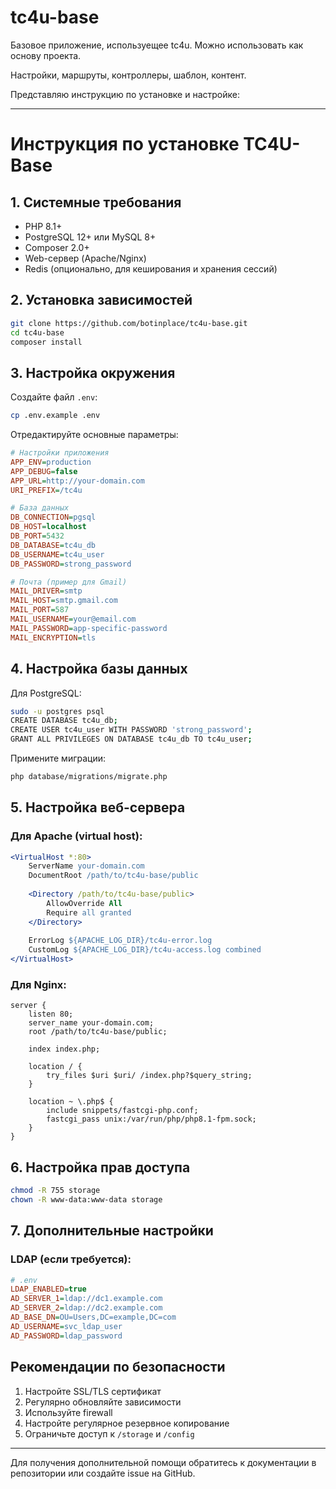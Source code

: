 # tc4u-base
Базовое приложение, используещее tc4u. Можно использовать как основу проекта.

Настройки, маршруты, контроллеры, шаблон, контент.

Представляю инструкцию по установке и настройке:

---

# Инструкция по установке TC4U-Base

## 1. Системные требования
- PHP 8.1+
- PostgreSQL 12+ или MySQL 8+
- Composer 2.0+
- Web-сервер (Apache/Nginx)
- Redis (опционально, для кеширования и хранения сессий)

## 2. Установка зависимостей
```bash
git clone https://github.com/botinplace/tc4u-base.git
cd tc4u-base
composer install
```

## 3. Настройка окружения
Создайте файл `.env`:
```bash
cp .env.example .env
```

Отредактируйте основные параметры:
```ini
# Настройки приложения
APP_ENV=production
APP_DEBUG=false
APP_URL=http://your-domain.com
URI_PREFIX=/tc4u

# База данных
DB_CONNECTION=pgsql
DB_HOST=localhost
DB_PORT=5432
DB_DATABASE=tc4u_db
DB_USERNAME=tc4u_user
DB_PASSWORD=strong_password

# Почта (пример для Gmail)
MAIL_DRIVER=smtp
MAIL_HOST=smtp.gmail.com
MAIL_PORT=587
MAIL_USERNAME=your@email.com
MAIL_PASSWORD=app-specific-password
MAIL_ENCRYPTION=tls
```

## 4. Настройка базы данных
Для PostgreSQL:
```bash
sudo -u postgres psql
CREATE DATABASE tc4u_db;
CREATE USER tc4u_user WITH PASSWORD 'strong_password';
GRANT ALL PRIVILEGES ON DATABASE tc4u_db TO tc4u_user;
```

Примените миграции:
```bash
php database/migrations/migrate.php
```

## 5. Настройка веб-сервера

### Для Apache (virtual host):
```apache
<VirtualHost *:80>
    ServerName your-domain.com
    DocumentRoot /path/to/tc4u-base/public
    
    <Directory /path/to/tc4u-base/public>
        AllowOverride All
        Require all granted
    </Directory>
    
    ErrorLog ${APACHE_LOG_DIR}/tc4u-error.log
    CustomLog ${APACHE_LOG_DIR}/tc4u-access.log combined
</VirtualHost>
```

### Для Nginx:
```nginx
server {
    listen 80;
    server_name your-domain.com;
    root /path/to/tc4u-base/public;
    
    index index.php;

    location / {
        try_files $uri $uri/ /index.php?$query_string;
    }

    location ~ \.php$ {
        include snippets/fastcgi-php.conf;
        fastcgi_pass unix:/var/run/php/php8.1-fpm.sock;
    }
}
```

## 6. Настройка прав доступа
```bash
chmod -R 755 storage
chown -R www-data:www-data storage
```

## 7. Дополнительные настройки

### LDAP (если требуется):
```ini
# .env
LDAP_ENABLED=true
AD_SERVER_1=ldap://dc1.example.com
AD_SERVER_2=ldap://dc2.example.com
AD_BASE_DN=OU=Users,DC=example,DC=com
AD_USERNAME=svc_ldap_user
AD_PASSWORD=ldap_password
```
<!--
### Кеширование Redis:
```ini
CACHE_DRIVER=redis
REDIS_HOST=127.0.0.1
REDIS_PORT=6379
```

## 8. Запуск приложения
```bash
# Для разработки
php -S localhost:8000 -t public/

# Для production
sudo systemctl restart apache2  # или nginx
```

## 9. Тестирование установки
Откройте в браузере:
```
http://your-domain.com/tc4u/auth
```

## 10. Первоначальная настройка
1. Создайте первого администратора через CLI:
```bash
php scripts/create_admin.php --email=admin@example.com --password=AdminPass123
```

2. Настройте cron для периодических задач:
```bash
# crontab -e
* * * * * cd /path/to/tc4u-base && php cron.php
```

## 11. Обновление приложения
```bash
git pull origin main
composer install --no-dev
php database/migrations/migrate.php
```

-->

## Рекомендации по безопасности
1. Настройте SSL/TLS сертификат
2. Регулярно обновляйте зависимости
3. Используйте firewall
4. Настройте регулярное резервное копирование
5. Ограничьте доступ к `/storage` и `/config`

---

Для получения дополнительной помощи обратитесь к документации в репозитории или создайте issue на GitHub.
